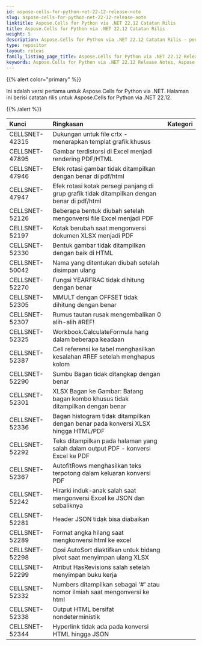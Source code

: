 ```yaml
---
id: aspose-cells-for-python-net-22-12-release-note
slug: aspose-cells-for-python-net-22-12-release-note
linktitle: Aspose.Cells for Python via .NET 22.12 Catatan Rilis
title: Aspose.Cells for Python via .NET 22.12 Catatan Rilis
weight: 5
description: Aspose.Cells for Python via .NET 22.12 Catatan Rilis – penyempurnaan terkini, fitur baru, dan perbaikan
type: repositor
layout: releas
family_listing_page_title: Aspose.Cells for Python via .NET 22.12 Release Note
keywords: Aspose.Cells for Python via .NET 22.12 Release Notes, Aspose.Cells for Python via .NET 22.12 updates and fixe
---
```

{{% alert color="primary" %}} 

Ini adalah versi pertama untuk Aspose.Cells for Python via .NET.
Halaman ini berisi catatan rilis untuk Aspose.Cells for Python via .NET 22.12.

{{% /alert %}} 

|**Kunci**|**Ringkasan**|**Kategori**|
| :- | :- | :- |
|CELLSNET-42315|Dukungan untuk file crtx - menerapkan templat grafik khusus|
|CELLSNET-47895|Gambar terdistorsi di Excel menjadi rendering PDF/HTML|
|CELLSNET-47946|Efek rotasi gambar tidak ditampilkan dengan benar di pdf/html|
|CELLSNET-47947|Efek rotasi kotak persegi panjang di grup grafik tidak ditampilkan dengan benar di pdf/html|
|CELLSNET-52126|Beberapa bentuk diubah setelah mengonversi file Excel menjadi PDF|
|CELLSNET-52197|Kotak berubah saat mengonversi dokumen XLSX menjadi PDF|
|CELLSNET-52330|Bentuk gambar tidak ditampilkan dengan baik di HTML|
|CELLSNET-50042| Nama yang ditentukan diubah setelah disimpan ulang|
|CELLSNET-52270|Fungsi YEARFRAC tidak dihitung dengan benar|
|CELLSNET-52305|MMULT dengan OFFSET tidak dihitung dengan benar|
|CELLSNET-52307|Rumus tautan rusak mengembalikan 0 alih-alih #REF!|
|CELLSNET-52325| Workbook.CalculateFormula hang dalam beberapa keadaan|
|CELLSNET-52387|Cell referensi ke tabel menghasilkan kesalahan #REF setelah menghapus kolom|
|CELLSNET-52290|Sumbu Bagan tidak ditangkap dengan benar|
|CELLSNET-52301|XLSX Bagan ke Gambar: Batang bagan kombo khusus tidak ditampilkan dengan benar|
|CELLSNET-52336|Bagan histogram tidak ditampilkan dengan benar pada konversi XLSX hingga HTML/PDF|
|CELLSNET-52292|Teks ditampilkan pada halaman yang salah dalam output PDF - konversi Excel ke PDF|
|CELLSNET-52367|AutofitRows menghasilkan teks terpotong dalam keluaran konversi PDF|
|CELLSNET-52242|Hirarki induk-anak salah saat mengonversi Excel ke JSON dan sebaliknya|
|CELLSNET-52281|Header JSON tidak bisa diabaikan|
|CELLSNET-52289|Format angka hilang saat mengkonversi html ke excel|
|CELLSNET-52298|Opsi AutoSort diaktifkan untuk bidang pivot saat menyimpan ulang XLSX|
|CELLSNET-52299| Atribut HasRevisions salah setelah menyimpan buku kerja|
|CELLSNET-52332|Numbers ditampilkan sebagai '#' atau nomor ilmiah saat mengonversi ke html|
|CELLSNET-52338| Output HTML bersifat nondeterministik|
|CELLSNET-52344|Hyperlink tidak ada pada konversi HTML hingga JSON|

